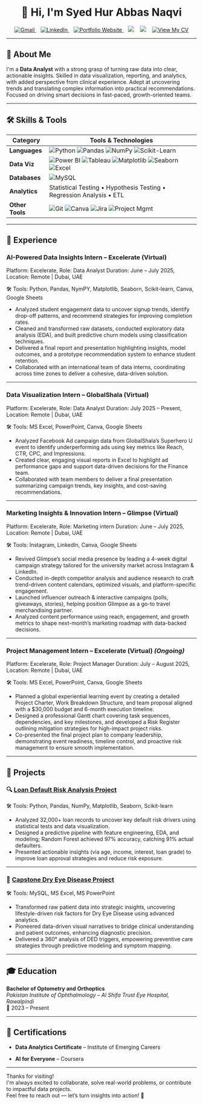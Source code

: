 <h1 align="center">👋 Hi, I'm Syed Hur Abbas Naqvi</h1>

<p align="center">
  <a href="mailto:syedhur572@gmail.com">
    <img src="https://img.shields.io/badge/Gmail-D14836?style=flat&logo=gmail&logoColor=white" alt="Gmail"/>
  </a>
  &nbsp;&nbsp;
  <a href="https://www.linkedin.com/in/hurabbas05/">
    <img src="https://img.shields.io/badge/LinkedIn-0A66C2?style=flat&logo=linkedin&logoColor=white" alt="LinkedIn"/>
  </a>
  &nbsp;&nbsp;
  <a href="https://hurabbas05.github.io/">
    <img src="https://img.shields.io/badge/Portfolio-Website-blueviolet?style=flat&logo=google-chrome&logoColor=white" alt="Portfolio Website"/>
  </a>
  &nbsp;&nbsp;
  <img src="https://img.shields.io/badge/Phone-📞+92%20303%206098700-lightgrey?style=flat"/>
  &nbsp;&nbsp;
  <img src="https://img.shields.io/badge/Location-Pakistan-008000?style=flat"/>
  &nbsp;&nbsp;
  <a href="https://www.canva.com/design/DAGpgXod300/ybgmv76leivSks65fon6iQ/view?utm_content=DAGpgXod300&utm_campaign=designshare&utm_medium=link2&utm_source=uniquelinks&utlId=h2b653d90c5" target="_blank">
    <img src="https://img.shields.io/badge/📄%20View%20My%20CV-1e90ff?style=flat-square" alt="View My CV"/>
  </a>
</p>

---

## 🧠 About Me

I'm a **Data Analyst** with a strong grasp of turning raw data into clear, actionable insights. Skilled in data visualization, reporting, and analytics, with added perspective from clinical experience. Adept at uncovering trends and translating complex information into practical recommendations. Focused on driving smart decisions in fast-paced, growth-oriented teams.

---

## 🛠 Skills & Tools

| Category             | Tools & Technologies |
|----------------------|----------------------|
| **Languages**        | ![Python](https://img.shields.io/badge/Python-3776AB?style=flat&logo=python&logoColor=white) ![Pandas](https://img.shields.io/badge/Pandas-150458?style=flat&logo=pandas&logoColor=white) ![NumPy](https://img.shields.io/badge/Numpy-013243?style=flat&logo=numpy&logoColor=white) ![Scikit-Learn](https://img.shields.io/badge/Scikit--Learn-F7931E?style=flat&logo=scikit-learn&logoColor=white) |
| **Data Viz**         | ![Power BI](https://img.shields.io/badge/PowerBI-F2C811?style=flat&logo=powerbi&logoColor=black) ![Tableau](https://img.shields.io/badge/Tableau-E97627?style=flat&logo=tableau&logoColor=white) ![Matplotlib](https://img.shields.io/badge/Matplotlib-white?style=flat&logo=matplotlib&logoColor=black) ![Seaborn](https://img.shields.io/badge/Seaborn-2D3F73?style=flat) ![Excel](https://img.shields.io/badge/Excel-217346?style=flat&logo=microsoft-excel&logoColor=white) |
| **Databases**        | ![MySQL](https://img.shields.io/badge/MySQL-4479A1?style=flat&logo=mysql&logoColor=white) |
| **Analytics**        | Statistical Testing • Hypothesis Testing • Regression Analysis • ETL |
| **Other Tools**      | ![Git](https://img.shields.io/badge/Git-F05032?style=flat&logo=git&logoColor=white) ![Canva](https://img.shields.io/badge/Canva-00C4CC?style=flat&logo=canva&logoColor=white) ![Jira](https://img.shields.io/badge/Jira-0052CC?style=flat&logo=jira&logoColor=white) ![Project Mgmt](https://img.shields.io/badge/Project--Management-lightgrey) |

---

## 💼 Experience

### **AI-Powered Data Insights Intern – Excelerate (Virtual)**
Platform: Excelerate, 
Role: Data Analyst 
Duration: June – July 2025, 
Location: Remote | Dubai, UAE  

🛠 Tools: Python, Pandas, NymPY, Matplotlib, Seaborn, Scikit-learn, Canva, Google Sheets  

- Analyzed student engagement data to uncover signup trends, identify drop-off patterns, and recommend strategies for improving completion rates.
- Cleaned and transformed raw datasets, conducted exploratory data analysis (EDA), and built predictive churn models using classification techniques.
- Delivered a final report and presentation highlighting insights, model outcomes, and a prototype recommendation system to enhance student retention.
- Collaborated with an international team of data interns, coordinating across time zones to deliver a cohesive, data-driven solution.

---

### **Data Visualization Intern – GlobalShala (Virtual)**  
Platform: Excelerate, 
Role: Data Analyst
Duration: July 2025 – Present, 
Location: Remote | Dubai, UAE

🛠 Tools: MS Excel, PowerPoint, Canva, Google Sheets  

- Analyzed Facebook Ad campaign data from GlobalShala’s Superhero U event to identify underperforming ads using key metrics like Reach, CTR, CPC, and Impressions.
- Created clear, engaging visual reports in Excel to highlight ad performance gaps and support data-driven decisions for the Finance team.
- Collaborated with team members to deliver a final presentation summarizing campaign trends, key insights, and cost-saving recommendations.

---
### **Marketing Insights & Innovation Intern – Glimpse (Virtual)**  
Platform: Excelerate, 
Role: Marketing intern
Duration: June – July 2025, 
Location: Remote | Dubai, UAE

🛠 Tools: Instagram, LinkedIn, Canva, Google Sheets  

- Revived Glimpse’s social media presence by leading a 4-week digital campaign strategy tailored for the university market across Instagram & LinkedIn.
- Conducted in-depth competitor analysis and audience research to craft trend-driven content calendars, optimized visuals, and platform-specific engagement.
- Launched influencer outreach & interactive campaigns (polls, giveaways, stories), helping position Glimpse as a go-to travel merchandising partner.
- Analyzed content performance using reach, engagement, and growth metrics to shape next-month’s marketing roadmap with data-backed decisions.

---
### **Project Management Intern – Excelerate (Virtual)** *(Ongoing)*  
Platform: Excelerate, 
Role: Project Manager
Duration: July – August 2025, 
Location: Remote | Dubai, UAE  

🛠 Tools: MS Excel, PowerPoint, Canva, Google Sheets  

- Planned a global experiential learning event by creating a detailed Project Charter, Work Breakdown Structure, and team proposal aligned with a $30,000 budget and 6-month execution timeline.
- Designed a professional Gantt chart covering task sequences, dependencies, and key milestones, and developed a Risk Register outlining mitigation strategies for high-impact project risks.
- Co-presented the final project plan to company leadership, demonstrating event readiness, timeline control, and proactive risk management to ensure smooth implementation.

---

## 📁 Projects

### 🔍 [Loan Default Risk Analysis Project](https://github.com/hurabbas05/Loan-Default-Risk-Analysis)  

🛠 Tools: Python, Pandas, NumPy, Matplotlib, Seaborn, Scikit-learn  

- Analyzed 32,000+ loan records to uncover key default risk drivers using statistical tests and data visualization.
- Designed a predictive pipeline with feature engineering, EDA, and modeling; Random Forest achieved 97% accuracy, catching 91% actual defaulters.
- Presented actionable insights (via age, income, interest, loan grade) to improve loan approval strategies and reduce risk exposure.

---

### 🧬 [Capstone Dry Eye Disease Project](https://github.com/hurabbas05/Capstone-Dry-Eye-Disease-Project)  

🛠 Tools: MySQL, MS Excel, MS PowerPoint  

- Transformed raw patient data into strategic insights, uncovering lifestyle-driven risk factors for Dry Eye Disease using advanced analytics.
- Pioneered data-driven visual narratives to bridge clinical understanding and patient outcomes, enhancing diagnostic precision.
- Delivered a 360° analysis of DED triggers, empowering preventive care strategies through predictive modeling and symptom mapping.

---

## 🎓 Education

**Bachelor of Optometry and Orthoptics**  
*Pakistan Institute of Ophthalmology – Al Shifa Trust Eye Hospital, Rawalpindi*  
📅 2023 – Present

---

## 📜 Certifications

- **Data Analytics Certificate** – Institute of Emerging Careers  

- **AI for Everyone** – Coursera

---

Thanks for visiting!    
I'm always excited to collaborate, solve real-world problems, or contribute to impactful data projects.  
Feel free to reach out — let’s turn insights into action! 🚀

